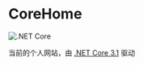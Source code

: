 # CoreHome

![.NET Core](https://github.com/lixinyang123/CoreHome/workflows/.NET%20Core/badge.svg)

当前的个人网站，由 [.NET Core 3.1](https://dotnet.microsoft.com/) 驱动
